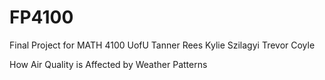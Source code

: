 # FP4100
Final Project for MATH 4100 UofU
Tanner Rees
Kylie Szilagyi
Trevor Coyle

How Air Quality is Affected by Weather Patterns
